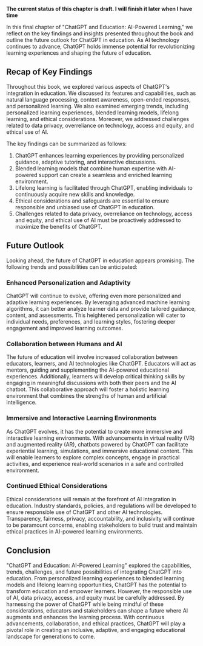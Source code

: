 **The current status of this chapter is draft. I will finish it later when I have time**

In this final chapter of "ChatGPT and Education: AI-Powered Learning," we reflect on the key findings and insights presented throughout the book and outline the future outlook for ChatGPT in education. As AI technology continues to advance, ChatGPT holds immense potential for revolutionizing learning experiences and shaping the future of education.

Recap of Key Findings
---------------------

Throughout this book, we explored various aspects of ChatGPT's integration in education. We discussed its features and capabilities, such as natural language processing, context awareness, open-ended responses, and personalized learning. We also examined emerging trends, including personalized learning experiences, blended learning models, lifelong learning, and ethical considerations. Moreover, we addressed challenges related to data privacy, overreliance on technology, access and equity, and ethical use of AI.

The key findings can be summarized as follows:

1. ChatGPT enhances learning experiences by providing personalized guidance, adaptive tutoring, and interactive discussions.
2. Blended learning models that combine human expertise with AI-powered support can create a seamless and enriched learning environment.
3. Lifelong learning is facilitated through ChatGPT, enabling individuals to continuously acquire new skills and knowledge.
4. Ethical considerations and safeguards are essential to ensure responsible and unbiased use of ChatGPT in education.
5. Challenges related to data privacy, overreliance on technology, access and equity, and ethical use of AI must be proactively addressed to maximize the benefits of ChatGPT.

Future Outlook
--------------

Looking ahead, the future of ChatGPT in education appears promising. The following trends and possibilities can be anticipated:

### Enhanced Personalization and Adaptivity

ChatGPT will continue to evolve, offering even more personalized and adaptive learning experiences. By leveraging advanced machine learning algorithms, it can better analyze learner data and provide tailored guidance, content, and assessments. This heightened personalization will cater to individual needs, preferences, and learning styles, fostering deeper engagement and improved learning outcomes.

### Collaboration between Humans and AI

The future of education will involve increased collaboration between educators, learners, and AI technologies like ChatGPT. Educators will act as mentors, guiding and supplementing the AI-powered educational experiences. Additionally, learners will develop critical thinking skills by engaging in meaningful discussions with both their peers and the AI chatbot. This collaborative approach will foster a holistic learning environment that combines the strengths of human and artificial intelligence.

### Immersive and Interactive Learning Environments

As ChatGPT evolves, it has the potential to create more immersive and interactive learning environments. With advancements in virtual reality (VR) and augmented reality (AR), chatbots powered by ChatGPT can facilitate experiential learning, simulations, and immersive educational content. This will enable learners to explore complex concepts, engage in practical activities, and experience real-world scenarios in a safe and controlled environment.

### Continued Ethical Considerations

Ethical considerations will remain at the forefront of AI integration in education. Industry standards, policies, and regulations will be developed to ensure responsible use of ChatGPT and other AI technologies. Transparency, fairness, privacy, accountability, and inclusivity will continue to be paramount concerns, enabling stakeholders to build trust and maintain ethical practices in AI-powered learning environments.

Conclusion
----------

"ChatGPT and Education: AI-Powered Learning" explored the capabilities, trends, challenges, and future possibilities of integrating ChatGPT into education. From personalized learning experiences to blended learning models and lifelong learning opportunities, ChatGPT has the potential to transform education and empower learners. However, the responsible use of AI, data privacy, access, and equity must be carefully addressed. By harnessing the power of ChatGPT while being mindful of these considerations, educators and stakeholders can shape a future where AI augments and enhances the learning process. With continuous advancements, collaboration, and ethical practices, ChatGPT will play a pivotal role in creating an inclusive, adaptive, and engaging educational landscape for generations to come.
